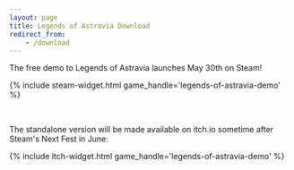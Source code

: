 ```yaml
---
layout: page
title: Legends of Astravia Download
redirect_from:
    - /download
---
```

The free demo to Legends of Astravia launches May 30th on Steam!

{% include steam-widget.html game_handle='legends-of-astravia-demo' %}

<br>

The standalone version will be made available on itch.io sometime after Steam's Next Fest in June:

{% include itch-widget.html game_handle='legends-of-astravia-demo' %}